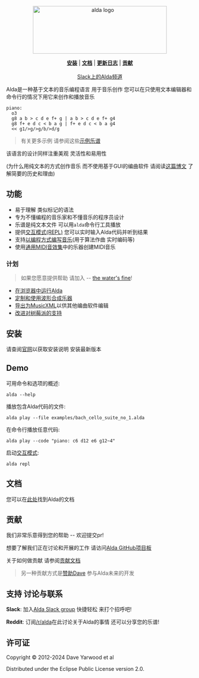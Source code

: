 <p align="center">
  <a href="http://alda.io">
    <img src="alda-logo-horizontal.svg"
         alt="alda logo"
         width=360
         height=128>
  </a>

  <p align="center">
  <b><a href="#安装">安装</a></b>
  |
  <b><a href="./index_zh_cn.md">文档</a></b>
  |
  <b><a href="../../CHANGELOG.md">更新日志</a></b>
  |
  <b><a href="#contributing">贡献</a></b>

  <br>
  <br>

  <a href="http://slack.alda.io">
    Slack上的Alda频道
  </a>
  </p>
</p>

Alda是一种基于文本的音乐编程语言 用于音乐创作 您可以在只使用文本编辑器和命令行的情况下用它来创作和播放音乐

```alda
piano:
  o3
  g8 a b > c d e f+ g | a b > c d e f+ g4
  g8 f+ e d c < b a g | f+ e d c < b a g4
  << g1/>g/>g/b/>d/g
```

> 有关更多示例 请参阅这些[示例乐谱](../../examples/)

该语言的设计同样注重美观 灵活性和易用性

(为什么用纯文本的方式创作音乐 而不使用基于GUI的编曲软件 请阅读[这篇博文][alda-blog-post] 了解简要的历史和理由)

[alda-blog-post]: https://blog.djy.io/alda-a-manifesto-and-gentle-introduction/

## 功能

* 易于理解 类似标记的语法
* 专为不懂编程的音乐家和不懂音乐的程序员设计
* 乐谱是纯文本文件 可以用`alda`命令行工具播放
* 提供[交互模式(REPL)](./rests_zh_cn.md) 您可以实时输入Alda代码并听到结果
* 支持[以编程方式编写音乐](./writing-music-programmatically_zh_cn.md)(用于算法作曲 实时编码等)
* 使用[通用MIDI音效集][gm-sound-set]中的乐器创建MIDI音乐

[gm-sound-set]: http://www.midi.org/techspecs/gm1sound.php

### 计划

> 如果您愿意提供帮助 请加入 -- [the water's fine](#贡献)!

* [在浏览器中运行Alda](https://github.com/alda-lang/alda/discussions/455)
* [定制和使用波形合成乐器](https://github.com/alda-lang/alda/discussions/435)
* [导出为MusicXML](https://github.com/alda-lang/alda/discussions/424)以供其他编曲软件编辑
* [改进对树莓派的支持](https://github.com/alda-lang/alda/discussions/456)

## 安装

请查阅[官网][alda-install]以获取安装说明 安装最新版本

[alda-install]: https://alda.io/install

## Demo

可用命令和选项的概述:

    alda --help

播放包含Alda代码的文件:

    alda play --file examples/bach_cello_suite_no_1.alda

在命令行播放任意代码:

    alda play --code "piano: c6 d12 e6 g12~4"

启动[交互模式](./alda-repl_zh_cn.md):

    alda repl

## 文档

您可以在[此处](./index_zh_cn.md)找到Alda的文档

## 贡献

我们非常乐意得到您的帮助 -- 欢迎提交pr!

想要了解我们正在讨论和开展的工作 请访问[Alda GitHub项目板][gh-project]

关于如何做贡献 请参阅[贡献文档](../../CONTRIBUTING.md)

> 另一种贡献方式是[赞助Dave][gh-sponsor] 参与Alda未来的开发

[gh-org]: https://github.com/alda-lang
[gh-project]: https://github.com/orgs/alda-lang/projects/1
[gh-sponsor]: https://github.com/sponsors/daveyarwood

## 支持 讨论与联系

**Slack**: 加入[Alda Slack group](http://slack.alda.io) 快捷轻松 来打个招呼吧!

**Reddit**: 订阅[/r/alda](https://www.reddit.com/r/alda/)在此讨论关于Alda的事情 还可以分享您的乐谱!

## 许可证

Copyright © 2012-2024 Dave Yarwood et al

Distributed under the Eclipse Public License version 2.0.
